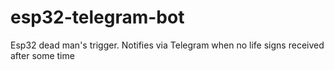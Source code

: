 # esp32-telegram-bot
Esp32 dead man's trigger. Notifies via Telegram when no life signs received after some time
